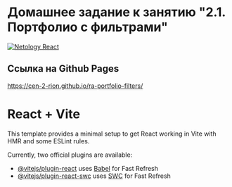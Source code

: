 # Домашнее задание к занятию "2.1. Портфолио с фильтрами"
[![Netology React](https://github.com/Cen-2-rion/ra-portfolio-filters/actions/workflows/web.yml/badge.svg?branch=main)](https://github.com/Cen-2-rion/ra-portfolio-filters/actions/workflows/web.yml)
## Ссылка на Github Pages
https://cen-2-rion.github.io/ra-portfolio-filters/
# React + Vite

This template provides a minimal setup to get React working in Vite with HMR and some ESLint rules.

Currently, two official plugins are available:

- [@vitejs/plugin-react](https://github.com/vitejs/vite-plugin-react/blob/main/packages/plugin-react/README.md) uses [Babel](https://babeljs.io/) for Fast Refresh
- [@vitejs/plugin-react-swc](https://github.com/vitejs/vite-plugin-react-swc) uses [SWC](https://swc.rs/) for Fast Refresh
